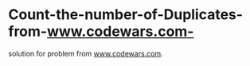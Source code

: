 # Count-the-number-of-Duplicates-from-www.codewars.com-
solution for problem from www.codewars.com. 

